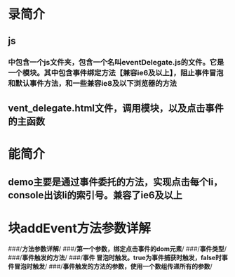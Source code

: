 # 录简介  
## js  
### 中包含一个js文件夹，包含一个名叫eventDelegate.js的文件。它是一个模块。其中包含事件绑定方法【兼容ie6及以上】，阻止事件冒泡和默认事件方法，和一些兼容ie8及以下浏览器的方法  
## vent_delegate.html文件，调用模块，以及点击事件的主函数  
# 能简介
## demo主要是通过事件委托的方法，实现点击每个li，console出该li的索引号。兼容了ie6及以上
# 块addEvent方法参数详解
 ###/**方法参数详解**/
 ###/**第一个参数，绑定点击事件的dom元素**/
 ###/**事件类型**/
 ###/**事件触发的方法**/
 ###/**事件 冒泡时触发。true为事件捕获时触发，false时事件冒泡时触发**/
 ###/**事件触发的方法的参数，使用一个数组传递所有的参数**/
 

